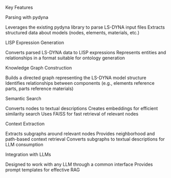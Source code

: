 Key Features

Parsing with pydyna

Leverages the existing pydyna library to parse LS-DYNA input files
Extracts structured data about models (nodes, elements, materials, etc.)


LISP Expression Generation

Converts parsed LS-DYNA data to LISP expressions
Represents entities and relationships in a format suitable for ontology generation


Knowledge Graph Construction

Builds a directed graph representing the LS-DYNA model structure
Identifies relationships between components (e.g., elements reference parts, parts reference materials)


Semantic Search

Converts nodes to textual descriptions
Creates embeddings for efficient similarity search
Uses FAISS for fast retrieval of relevant nodes


Context Extraction

Extracts subgraphs around relevant nodes
Provides neighborhood and path-based context retrieval
Converts subgraphs to textual descriptions for LLM consumption


Integration with LLMs

Designed to work with any LLM through a common interface
Provides prompt templates for effective RAG
